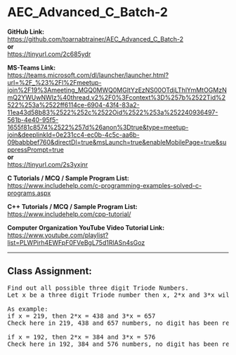 # AEC_Advanced_C_Batch-2

**GitHub Link:**<br>
https://github.com/toarnabtrainer/AEC_Advanced_C_Batch-2 <br>
**or**<br>
https://tinyurl.com/2c685ydr

**MS-Teams Link:** <br>
https://teams.microsoft.com/dl/launcher/launcher.html?url=%2F_%23%2Fl%2Fmeetup-join%2F19%3Ameeting_MGQ0MWQ0MGItYzEzNS00OTdjLThlYmMtOGMzNmQ2YWUwNWIz%40thread.v2%2F0%3Fcontext%3D%257b%2522Tid%2522%253a%2522ff6114ce-6904-43f4-83a2-11ea43d58b83%2522%252c%2522Oid%2522%253a%252240936497-561b-4e40-95f5-1655f81c8574%2522%257d%26anon%3Dtrue&type=meetup-join&deeplinkId=0e231cc4-ec0b-4c5c-aa6b-09babbbef760&directDl=true&msLaunch=true&enableMobilePage=true&suppressPrompt=true
<br> **or** <br>
https://tinyurl.com/2s3yxjnr

**C Tutorials / MCQ / Sample Program List:** <br>
https://www.includehelp.com/c-programming-examples-solved-c-programs.aspx

**C++ Tutorials / MCQ / Sample Program List:** <br>
https://www.includehelp.com/cpp-tutorial/

**Computer Organization YouTube Video Tutorial Link:**<br>
https://www.youtube.com/playlist?list=PLWPirh4EWFpF0FVeBgL75d1RlASn4sGoz

<hr>

## Class Assignment:

<pre>
Find out all possible three digit Triode Numbers.
Let x be a three digit Triode number then x, 2*x and 3*x will have all distinct digits.

As example:
if x = 219, then 2*x = 438 and 3*x = 657
Check here in 219, 438 and 657 numbers, no digit has been repeated. So 219 is a Triode number.

if x = 192, then 2*x = 384 and 3*x = 576
Check here in 192, 384 and 576 numbers, no digit has been repeated. So 192 is a Triode number.
</pre>

